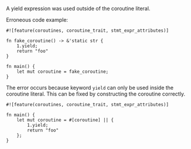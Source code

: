 A yield expression was used outside of the coroutine literal.

Erroneous code example:

```compile_fail,E0627
#![feature(coroutines, coroutine_trait, stmt_expr_attributes)]

fn fake_coroutine() -> &'static str {
    1.yield;
    return "foo"
}

fn main() {
    let mut coroutine = fake_coroutine;
}
```

The error occurs because keyword `yield` can only be used inside the coroutine
literal. This can be fixed by constructing the coroutine correctly.

```
#![feature(coroutines, coroutine_trait, stmt_expr_attributes)]

fn main() {
    let mut coroutine = #[coroutine] || {
        1.yield;
        return "foo"
    };
}
```
